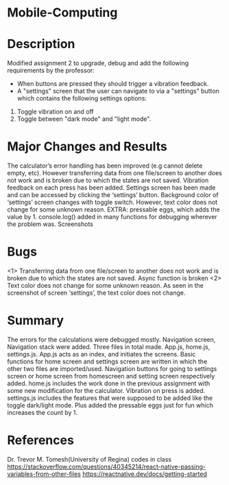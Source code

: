 # Mobile-Computing
# Description
Modified assignment 2 to upgrade, debug and add the following requirements by the professor:
- When buttons are pressed they should trigger a vibration feedback.
- A "settings" screen that the user can navigate to via a "settings" button which contains the following
settings options:
1) Toggle vibration on and off
2) Toggle between "dark mode" and "light mode".
# Major Changes and Results
The calculator’s error handling has been improved (e.g cannot delete empty, etc). However
transferring data from one file/screen to another does not work and is broken due to which the
states are not saved.
Vibration feedback on each press has been added.
Settings screen has been made and can be accessed by clicking the ‘settings’ button.
Background color of ‘settings’ screen changes with toggle switch. However, text color does not
change for some unknown reason.
EXTRA: pressable eggs, which adds the value by 1.
console.log() added in many functions for debugging wherever the problem was.
Screenshots
# Bugs
<1> Transferring data from one file/screen to another does not work and is broken due to
which the states are not saved. Async function is broken
<2> Text color does not change for some unknown reason. As seen in the screenshot of
screen ‘settings’, the text color does not change.
# Summary
The errors for the calculations were debugged mostly. Navigation screen, Navigation stack were
added.
Three files in total made. App.js, home.js, settings.js.
App.js acts as an index, and initiates the screens. Basic functions for home screen and settings
screen are written in which the other two files are imported/used. Navigation buttons for going to
settings screen or home screen from homescreen and setting screen respectively added.
home.js includes the work done in the previous assignment with some new modification for the
calculator. Vibration on press is added.
settings.js includes the features that were supposed to be added like the toggle dark/light mode.
Plus added the pressable eggs just for fun which increases the count by 1.
# References
Dr. Trevor M. Tomesh(University of Regina) codes in class
https://stackoverflow.com/questions/40345214/react-native-passing-variables-from-other-files
https://reactnative.dev/docs/getting-started
